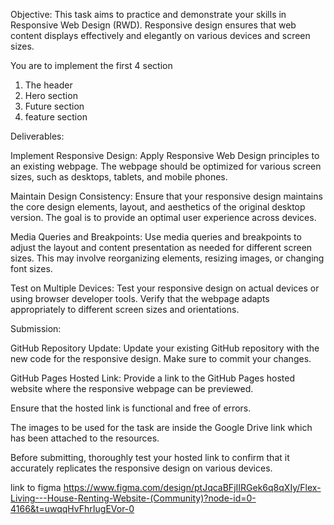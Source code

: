 
Objective: This task aims to practice and demonstrate your skills in Responsive Web Design (RWD). Responsive design ensures that web content displays effectively and elegantly on various devices and screen sizes.

 

You are to implement the first 4 section 
1. The header 
2. Hero section
3. Future section
4. feature section

 

Deliverables:

Implement Responsive Design: Apply Responsive Web Design principles to an existing webpage. The webpage should be optimized for various screen sizes, such as desktops, tablets, and mobile phones.

 

Maintain Design Consistency: Ensure that your responsive design maintains the core design elements, layout, and aesthetics of the original desktop version. The goal is to provide an optimal user experience across devices.

 

Media Queries and Breakpoints: Use media queries and breakpoints to adjust the layout and content presentation as needed for different screen sizes. This may involve reorganizing elements, resizing images, or changing font sizes.

 

Test on Multiple Devices: Test your responsive design on actual devices or using browser developer tools. Verify that the webpage adapts appropriately to different screen sizes and orientations.

 

Submission:

GitHub Repository Update: Update your existing GitHub repository with the new code for the responsive design. Make sure to commit your changes.

 

GitHub Pages Hosted Link: Provide a link to the GitHub Pages hosted website where the responsive webpage can be previewed.

 

Ensure that the hosted link is functional and free of errors.

The images to be used for the task are inside the Google Drive link which has been attached to the resources.

 

Before submitting, thoroughly test your hosted link to confirm that it accurately replicates the responsive design on various devices.


link to figma https://www.figma.com/design/ptJqcaBFjIIRGek6q8qXIy/Flex-Living---House-Renting-Website-(Community)?node-id=0-4166&t=uwqqHvFhrIugEVor-0
